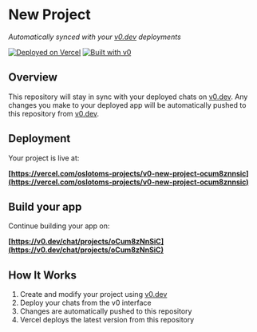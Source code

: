 # New Project

*Automatically synced with your [v0.dev](https://v0.dev) deployments*

[![Deployed on Vercel](https://img.shields.io/badge/Deployed%20on-Vercel-black?style=for-the-badge&logo=vercel)](https://vercel.com/oslotoms-projects/v0-new-project-ocum8znnsic)
[![Built with v0](https://img.shields.io/badge/Built%20with-v0.dev-black?style=for-the-badge)](https://v0.dev/chat/projects/oCum8zNnSiC)

## Overview

This repository will stay in sync with your deployed chats on [v0.dev](https://v0.dev).
Any changes you make to your deployed app will be automatically pushed to this repository from [v0.dev](https://v0.dev).

## Deployment

Your project is live at:

**[https://vercel.com/oslotoms-projects/v0-new-project-ocum8znnsic](https://vercel.com/oslotoms-projects/v0-new-project-ocum8znnsic)**

## Build your app

Continue building your app on:

**[https://v0.dev/chat/projects/oCum8zNnSiC](https://v0.dev/chat/projects/oCum8zNnSiC)**

## How It Works

1. Create and modify your project using [v0.dev](https://v0.dev)
2. Deploy your chats from the v0 interface
3. Changes are automatically pushed to this repository
4. Vercel deploys the latest version from this repository
